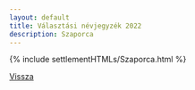 ```yaml
---
layout: default
title: Választási névjegyzék 2022
description: Szaporca
---
```


{% include settlementHTMLs/Szaporca.html %}

[Vissza](./)